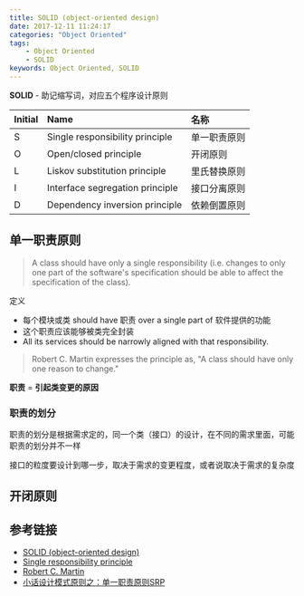 ```yaml
---
title: SOLID (object-oriented design)
date: 2017-12-11 11:24:17
categories: "Object Oriented"
tags:
    - Object Oriented
    - SOLID
keywords: Object Oriented, SOLID
---
```


**SOLID** - 助记缩写词，对应五个程序设计原则

| Initial | Name                            | 名称         |
| :------ | :------------------------------ | :----------- |
| S       | Single responsibility principle | 单一职责原则 |
| O       | Open/closed principle           | 开闭原则     |
| L       | Liskov substitution principle   | 里氏替换原则 |
| I       | Interface segregation principle | 接口分离原则 |
| D       | Dependency inversion principle  | 依赖倒置原则 |

<!-- more -->

## 单一职责原则

> A class should have only a single responsibility (i.e. changes to only one part of the software's specification should be able to affect the specification of the class).

定义
- 每个模块或类 should have 职责 over a single part of 软件提供的功能
- 这个职责应该能够被类完全封装
- All its services should be narrowly aligned with that responsibility.

> Robert C. Martin expresses the principle as, "A class should have only one reason to change."

**职责** = **引起类变更的原因**

### 职责的划分

职责的划分是根据需求定的，同一个类（接口）的设计，在不同的需求里面，可能职责的划分并不一样

接口的粒度要设计到哪一步，取决于需求的变更程度，或者说取决于需求的复杂度


## 开闭原则



## 参考链接

- [SOLID (object-oriented design)](https://en.wikipedia.org/wiki/SOLID_(object-oriented_design))
- [Single responsibility principle](https://en.wikipedia.org/wiki/Single_responsibility_principle)
- [Robert C. Martin](https://en.wikipedia.org/wiki/Robert_C._Martin)
- [小话设计模式原则之：单一职责原则SRP](https://zhuanlan.zhihu.com/p/24198903)
